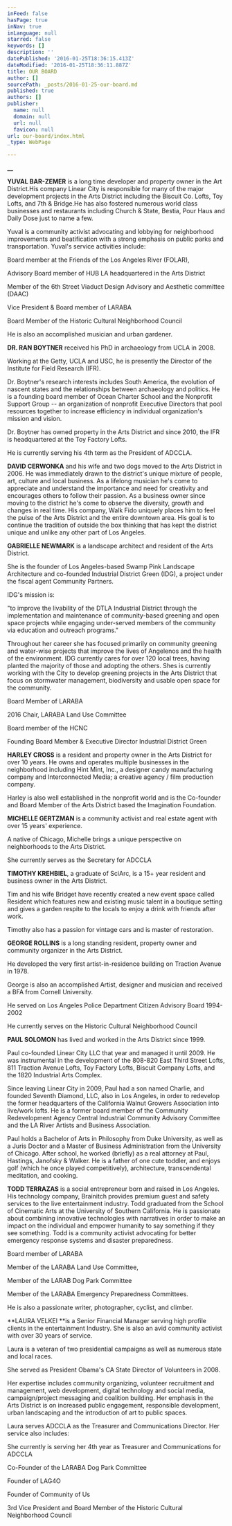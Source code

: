 ```yaml
---
inFeed: false
hasPage: true
inNav: true
inLanguage: null
starred: false
keywords: []
description: ''
datePublished: '2016-01-25T18:36:15.413Z'
dateModified: '2016-01-25T18:36:11.887Z'
title: OUR BOARD
author: []
sourcePath: _posts/2016-01-25-our-board.md
published: true
authors: []
publisher:
  name: null
  domain: null
  url: null
  favicon: null
url: our-board/index.html
_type: WebPage

---
```

**__**

**YUVAL BAR-ZEMER** is a long time developer and property owner in
the Art District.His company Linear City is responsible for many of the major
development projects in the Arts District including the Biscuit Co. Lofts, Toy
Lofts, and 7th & Bridge.He has also fostered numerous world class
businesses and restaurants including Church & State, Bestia, Pour Haus and
Daily Dose just to name a few.

Yuval is a community activist advocating and lobbying for
neighborhood improvements and beatification with a strong emphasis on public
parks and transportation.  Yuval's service activities include:

Board member at the Friends of the Los Angeles River (FOLAR),

Advisory Board member of HUB LA headquartered in the Arts
District

Member of the 6th Street Viaduct Design Advisory and Aesthetic
committee (DAAC)

Vice President & Board member of LARABA

Board Member of the Historic Cultural Neighborhood Council

He is also an accomplished musician and urban gardener.

**DR. RAN BOYTNER** received his PhD in archaeology from UCLA in
2008\.

Working at the Getty, UCLA and
USC, he is presently the Director of the Institute for Field Research
(IFR).

Dr. Boytner's research interests
includes South America, the evolution of nascent states and the relationships
between archaeology and politics. He is a founding board member of Ocean
Charter School and the Nonprofit Support Group -- an organization of nonprofit
Executive Directors that pool resources together to increase efficiency in
individual organization's mission and vision. 

Dr. Boytner has owned property in the Arts District and since
2010, the IFR is headquartered at the Toy Factory Lofts.

He is currently serving his 4th term as the
President of ADCCLA.

**DAVID CERWONKA** and his wife and two dogs moved to the Arts
District in 2006\. He was immediately drawn to the district's unique mixture of
people, art, culture and local business. As a lifelong musician he's come to
appreciate and understand the importance and need for creativity and encourages
others to follow their passion. As a business owner since moving to the
district he's come to observe the diversity, growth and changes in real time.
His company, Walk Fido uniquely places him to feel the pulse of the Arts
District and the entire downtown area. His goal is to continue the tradition of
outside the box thinking that has kept the district unique and unlike any other
part of Los Angeles.

**GABRIELLE NEWMARK** is a landscape architect and resident of the
Arts District.

She is the founder of Los
Angeles-based Swamp Pink Landscape Architecture and co-founded Industrial
District Green (IDG), a project under the fiscal agent Community Partners.

IDG's mission is:

"to improve the livability of the DTLA Industrial District
through the implementation and maintenance of community-based greening and open
space projects while engaging under-served members of the community via
education and outreach programs."

Throughout her career she has focused primarily on community
greening and water-wise projects that improve the lives of Angelenos and the
health of the environment. IDG currently cares for over 120 local trees, having
planted the majority of those and adopting the others. Shes is currently
working with the City to develop greening projects in the Arts District that
focus on stormwater management, biodiversity and usable open space for the
community.

Board Member of LARABA

2016 Chair, LARABA Land Use Committee 

Board member of the HCNC

Founding Board Member & Executive Director Industrial
District Green

**HARLEY CROSS** is a resident and property owner in the Arts
District for over 10 years. He owns and operates multiple businesses in the
neighborhood including Hint Mint, Inc., a designer candy manufacturing company
and Interconnected Media; a creative agency / film production company.

Harley is also well established in the nonprofit world and is
the Co-founder and Board Member of the Arts District based the Imagination
Foundation.

**MICHELLE GERTZMAN** is a community activist and real estate agent
with over 15 years' experience.

A native
of Chicago, Michelle brings a unique perspective on neighborhoods to the Arts
District.

She currently serves as the
Secretary for ADCCLA

**TIMOTHY KREHBIEL**, a graduate of SciArc, is a 15+ year resident
and business owner in the Arts District.

Tim and his wife Bridget have recently created a new event space called
Resident which features new and existing music talent in a boutique setting and
gives a garden respite to the locals to enjoy a drink with friends after
work.

Timothy also has a passion for vintage cars and is master of
restoration.

**GEORGE ROLLINS** is a long standing resident, property owner and
community organizer in the Arts District.

He developed the very first artist-in-residence building on Traction
Avenue in 1978\.

George is also an accomplished Artist, designer and musician and
received a BFA from Cornell University.

He served on Los Angeles Police Department Citizen Advisory
Board 1994- 2002

He currently serves on the Historic Cultural Neighborhood
Council 

**PAUL SOLOMON** has lived and worked in the Arts District since
1999\.

Paul co-founded Linear City LLC
that year and managed it until 2009\. He was instrumental in the development of
the 808-820 East Third Street Lofts, 811 Traction Avenue Lofts, Toy Factory
Lofts, Biscuit Company Lofts, and the 1820 Industrial Arts Complex.

Since leaving Linear City in 2009, Paul had a
son named Charlie, and founded Seventh Diamond, LLC, also in Los Angeles, in
order to redevelop the former headquarters of the California Walnut Growers
Association into live/work lofts. He is a former board member of the Community
Redevelopment Agency Central Industrial Community Advisory Committee and the LA
River Artists and Business Association.

Paul holds a Bachelor of Arts in Philosophy from Duke
University, as well as a Juris Doctor and a Master of Business Administration
from the University of Chicago. After school, he worked (briefly) as a real
attorney at Paul, Hastings, Janofsky & Walker. He is a father of one cute
toddler, and enjoys golf (which he once played competitively), architecture,
transcendental meditation, and cooking.

**TODD TERRAZAS** is a social entrepreneur born and raised in Los
Angeles. His technology company, Brainitch provides premium guest and safety
services to the live entertainment industry. Todd graduated from the School of
Cinematic Arts at the University of Southern California. He is passionate about
combining innovative technologies with narratives in order to make an impact on
the individual and empower humanity to say something if they see something.
Todd is a community activist advocating for better emergency response systems
and disaster preparedness. 

Board member of LARABA 

Member of the LARABA Land Use Committee,

Member of the LARAB Dog Park Committee

Member of the LARABA Emergency Preparedness Committees. 

He is also a passionate writer, photographer, cyclist, and
climber.

**LAURA VELKEI **is a Senior Financial Manager serving high profile
clients in the entertainment Industry. She is also an avid community activist with
over 30 years of service.

Laura is a veteran of two presidential campaigns as well as
numerous state and local races.

She
served as President Obama's CA State Director of Volunteers in 2008\.

Her expertise includes community organizing,
volunteer recruitment and management, web development, digital technology and
social media, campaign/project messaging and coalition building. Her emphasis
in the Arts District is on increased public engagement, responsible
development, urban landscaping and the introduction of art to public
spaces.

Laura serves ADCCLA as the
Treasurer and Communications Director. Her service also includes:

She currently is serving her 4th year as Treasurer and
Communications for ADCCLA

Co-Founder of the LARABA Dog Park Committee

Founder of LAG4O

Founder of Community of Us

3rd Vice President and
Board Member of the Historic Cultural Neighborhood Council